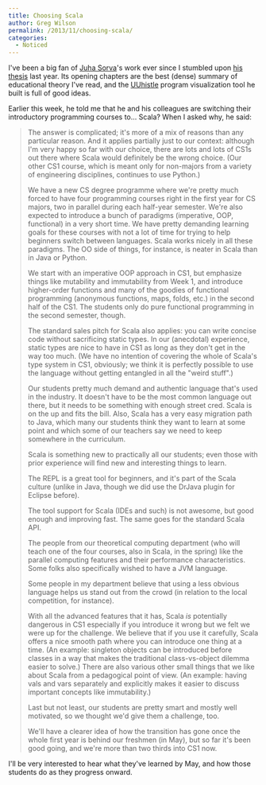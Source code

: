 ```yaml
---
title: Choosing Scala
author: Greg Wilson
permalink: /2013/11/choosing-scala/
categories:
  - Noticed
---
```

I've been a big fan of [Juha Sorva][1]'s work ever since I stumbled upon [his thesis][2] last year. Its opening chapters are the best (dense) summary of educational theory I've read, and the [UUhistle][3] program visualization tool he built is full of good ideas.

Earlier this week, he told me that he and his colleagues are switching their introductory programming courses to... Scala? When I asked why, he said:

> The answer is complicated; it's more of a mix of reasons than any particular reason. And it applies partially just to our context: although I'm very happy so far with our choice, there are lots and lots of CS1s out there where Scala would definitely be the wrong choice. (Our other CS1 course, which is meant only for non-majors from a variety of engineering disciplines, continues to use Python.)
> 
> We have a new CS degree programme where we're pretty much forced to have four programming courses right in the first year for CS majors, two in parallel during each half-year semester. We're also expected to introduce a bunch of paradigms (imperative, OOP, functional) in a very short time. We have pretty demanding learning goals for these courses with not a lot of time for trying to help beginners switch between languages. Scala works nicely in all these paradigms. The OO side of things, for instance, is neater in Scala than in Java or Python.
> 
> We start with an imperative OOP approach in CS1, but emphasize things like mutability and immutability from Week 1, and introduce higher-order functions and many of the goodies of functional programming (anonymous functions, maps, folds, etc.) in the second half of the CS1. The students only do pure functional programming in the second semester, though.
> 
> The standard sales pitch for Scala also applies: you can write concise code without sacrificing static types. In our (anecdotal) experience, static types are nice to have in CS1 as long as they don't get in the way too much. (We have no intention of covering the whole of Scala's type system in CS1, obviously; we think it is perfectly possible to use the language without getting entangled in all the "weird stuff".)
> 
> Our students pretty much demand and authentic language that's used in the industry. It doesn't have to be the most common language out there, but it needs to be something with enough street cred. Scala is on the up and fits the bill. Also, Scala has a very easy migration path to Java, which many our students think they want to learn at some point and which some of our teachers say we need to keep somewhere in the curriculum.
> 
> Scala is something new to practically all our students; even those with prior experience will find new and interesting things to learn.
> 
> The REPL is a great tool for beginners, and it's part of the Scala culture (unlike in Java, though we did use the DrJava plugin for Eclipse before).
> 
> The tool support for Scala (IDEs and such) is not awesome, but good enough and improving fast. The same goes for the standard Scala API.
> 
> The people from our theoretical computing department (who will teach one of the four courses, also in Scala, in the spring) like the parallel computing features and their performance characteristics. Some folks also specifically wished to have a JVM language.
> 
> Some people in my department believe that using a less obvious language helps us stand out from the crowd (in relation to the local competition, for instance).
> 
> With all the advanced features that it has, Scala *is* potentially dangerous in CS1 especially if you introduce it wrong but we felt we were up for the challenge. We believe that if you use it carefully, Scala offers a nice smooth path where you can introduce one thing at a time. (An example: singleton objects can be introduced before classes in a way that makes the traditional class-vs-object dilemma easier to solve.) There are also various other small things that we like about Scala from a pedagogical point of view. (An example: having vals and vars separately and explicitly makes it easier to discuss important concepts like immutability.)
> 
> Last but not least, our students are pretty smart and mostly well motivated, so we thought we'd give them a challenge, too.
> 
> We'll have a clearer idea of how the transition has gone once the whole first year is behind our freshmen (in May), but so far it's been good going, and we're more than two thirds into CS1 now.

I'll be very interested to hear what they've learned by May, and how those students do as they progress onward.

 [1]: https://people.aalto.fi/index.html?profilepage=isfor#!juha_sorva
 [2]: http://lib.tkk.fi/Diss/2012/isbn9789526046266/isbn9789526046266.pdf
 [3]: http://www.uuhistle.org/index.php
